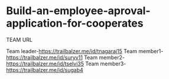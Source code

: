 # Build-an-employee-aproval-application-for-cooperates

TEAM URL

Team leader-https://trailbalzer.me/id/tnagaraj15
Team member1-https://trailbalzer.me/id/suryv11
Team member2-https://trailbalzer.me/id/tselvi35
Team member3-https://trailbalzer.me/id/sugab4
